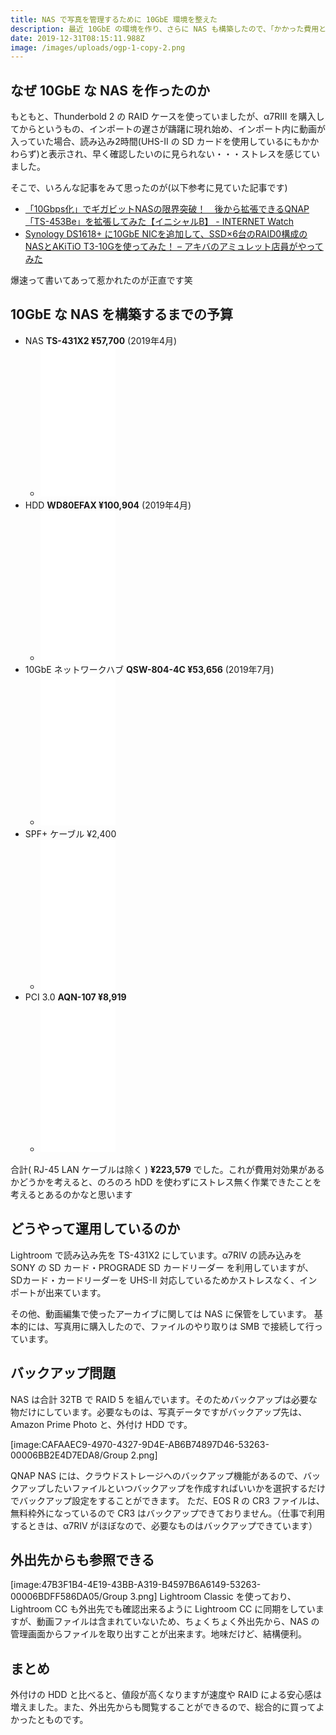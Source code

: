 ```yaml
---
title: NAS で写真を管理するために 10GbE 環境を整えた
description: 最近 10GbE の環境を作り、さらに NAS も構築したので、「かかった費用と機材」「運用方法」ご紹介します。
date: 2019-12-31T08:15:11.988Z
image: /images/uploads/ogp-1-copy-2.png
---
```

## なぜ 10GbE な NAS を作ったのか
もともと、Thunderbold 2 の RAID ケースを使っていましたが、α7RⅢ を購入してからというもの、インポートの遅さが躊躇に現れ始め、インポート内に動画が入っていた場合、読み込み2時間(UHS-II の SD カードを使用しているにもかかわらず)と表示され、早く確認したいのに見られない・・・ストレスを感じていました。

そこで、いろんな記事をみて思ったのが(以下参考に見ていた記事です)

- [「10Gbps化」でギガビットNASの限界突破！　後から拡張できるQNAP「TS\-453Be」を拡張してみた【イニシャルB】 \- INTERNET Watch](https://internet.watch.impress.co.jp/docs/column/shimizu/1138466.html)
-  [Synology DS1618\+ に10GbE NICを追加して、SSD×6台のRAID0構成のNASとAKiTiO T3\-10Gを使ってみた！ – アキバのアミュレット店員がやってみた](https://www.amulet.co.jp/shop-blog/?p=10314)

爆速って書いてあって惹かれたのが正直です笑

## 10GbE な NAS を構築するまでの予算

- NAS **TS-431X2 ¥57,700** (2019年4月)
  - <iframe style="width:120px;height:240px;" marginwidth="0" marginheight="0" scrolling="no" frameborder="0" src="//rcm-fe.amazon-adsystem.com/e/cm?lt1=_blank&bc1=000000&IS2=1&bg1=FFFFFF&fc1=000000&lc1=0000FF&t=maybexxx-22&language=ja_JP&o=9&p=8&l=as4&m=amazon&f=ifr&ref=as_ss_li_til&asins=B072WCS754&linkId=3a67227bcc307b6822c59066f6780ae6"></iframe>
- HDD **WD80EFAX ¥100,904** (2019年4月)
  - <iframe style="width:120px;height:240px;" marginwidth="0" marginheight="0" scrolling="no" frameborder="0" src="//rcm-fe.amazon-adsystem.com/e/cm?lt1=_blank&bc1=000000&IS2=1&bg1=FFFFFF&fc1=000000&lc1=0000FF&t=maybexxx-22&language=ja_JP&o=9&p=8&l=as4&m=amazon&f=ifr&ref=as_ss_li_til&asins=B07D3MWMNZ&linkId=f075dd19e64e7d1616442bdcabcfcfa7"></iframe>
- 10GbE ネットワークハブ **QSW-804-4C ¥53,656**  (2019年7月)
  - <iframe style="width:120px;height:240px;" marginwidth="0" marginheight="0" scrolling="no" frameborder="0" src="//rcm-fe.amazon-adsystem.com/e/cm?lt1=_blank&bc1=000000&IS2=1&bg1=FFFFFF&fc1=000000&lc1=0000FF&t=maybexxx-22&language=ja_JP&o=9&p=8&l=as4&m=amazon&f=ifr&ref=as_ss_li_til&asins=B07CRTJ223&linkId=6d4e74d0283e0882a7c14d435ea8edd9"></iframe>
- SPF+ ケーブル  ¥2,400
  - <iframe style="width:120px;height:240px;" marginwidth="0" marginheight="0" scrolling="no" frameborder="0" src="//rcm-fe.amazon-adsystem.com/e/cm?lt1=_blank&bc1=000000&IS2=1&bg1=FFFFFF&fc1=000000&lc1=0000FF&t=maybexxx-22&language=ja_JP&o=9&p=8&l=as4&m=amazon&f=ifr&ref=as_ss_li_til&asins=B07CRTJ223&linkId=6d4e74d0283e0882a7c14d435ea8edd9"></iframe>
- PCI 3.0  **AQN-107 ¥8,919**  
  - <iframe style="width:120px;height:240px;" marginwidth="0" marginheight="0" scrolling="no" frameborder="0" src="//rcm-fe.amazon-adsystem.com/e/cm?lt1=_blank&bc1=000000&IS2=1&bg1=FFFFFF&fc1=000000&lc1=0000FF&t=maybexxx-22&language=ja_JP&o=9&p=8&l=as4&m=amazon&f=ifr&ref=as_ss_li_til&asins=B07B3G4S4J&linkId=a02e7df14cfa4afcb41a1c734ae7e0ea"></iframe>

合計( RJ-45 LAN ケーブルは除く )
**¥223,579**
でした。これが費用対効果があるかどうかを考えると、のろのろ hDD を使わずにストレス無く作業できたことを考えるとあるのかなと思います

## どうやって運用しているのか


Lightroom で読み込み先を TS-431X2 にしています。α7RⅣ の読み込みを SONY の SD カード・PROGRADE SD カードリーダー を利用していますが、SDカード・カードリーダーを UHS-II 対応しているためかストレスなく、インポートが出来ています。

その他、動画編集で使ったアーカイブに関しては NAS に保管をしています。
基本的には、写真用に購入したので、ファイルのやり取りは SMB で接続して行っています。

##  バックアップ問題
 NAS は合計 32TB で RAID 5 を組んでいます。そのためバックアップは必要な物だけにしています。必要なものは、写真データですがバックアップ先は、Amazon Prime Photo と、外付け HDD です。

[image:CAFAAEC9-4970-4327-9D4E-AB6B74897D46-53263-00006BB2E4D7EDA8/Group 2.png]

QNAP NAS には、クラウドストレージへのバックアップ機能があるので、バックアップしたいファイルといつバックアップを作成すればいいかを選択するだけでバックアップ設定をすることができます。
ただ、EOS R の CR3 ファイルは、無料枠外になっているので CR3 はバックアップできておりません。（仕事で利用するときは、α7RⅣ がほぼなので、必要なものはバックアップできています）

## 外出先からも参照できる
[image:47B3F1B4-4E19-43BB-A319-B4597B6A6149-53263-00006BDFF586DA05/Group 3.png]
Lightroom Classic を使っており、Lightroom CC も外出先でも確認出来るように Lightroom CC に同期をしていますが、動画ファイルは含まれていないため、ちょくちょく外出先から、NAS の管理画面からファイルを取り出すことが出来ます。地味だけど、結構便利。

## まとめ
外付けの HDD と比べると、値段が高くなりますが速度や RAID による安心感は増えました。また、外出先からも閲覧することができるので、総合的に買ってよかったとものです。
